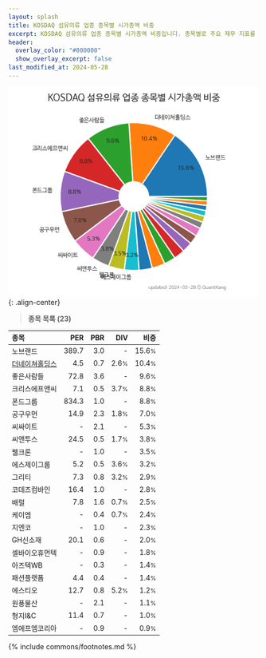 ```yaml
---
layout: splash
title: KOSDAQ 섬유의류 업종 종목별 시가총액 비중
excerpt: KOSDAQ 섬유의류 업종 종목별 시가총액 비중입니다. 종목별로 주요 재무 지표를 함께 표시합니다.
header:
  overlay_color: "#800000"
  show_overlay_excerpt: false
last_modified_at: 2024-05-28
---
```



![KOSDAQ 섬유의류 업종 종목별 시가총액 비중](/stats/sector/images/kosdaq_업종_섬유의류_종목.png){: .align-center}


> **종목 목록 (23)**<a id="list"></a>

| **종목** | **PER** | **PBR** | **DIV** | **비중** |
| :------- | ------: | ------: | ------: | -------: |
| 노브랜드 | 389.7 | 3.0 | - | 15.6<small>%</small> |
| [더네이쳐홀딩스](/298540/) | 4.5 | 0.7 | 2.6<small>%</small> | 10.4<small>%</small> |
| 좋은사람들 | 72.8 | 3.6 | - | 9.6<small>%</small> |
| 크리스에프앤씨 | 7.1 | 0.5 | 3.7<small>%</small> | 8.8<small>%</small> |
| 폰드그룹 | 834.3 | 1.0 | - | 8.8<small>%</small> |
| 공구우먼 | 14.9 | 2.3 | 1.8<small>%</small> | 7.0<small>%</small> |
| 씨싸이트 | - | 2.1 | - | 5.3<small>%</small> |
| 씨앤투스 | 24.5 | 0.5 | 1.7<small>%</small> | 3.8<small>%</small> |
| 웰크론 | - | 1.0 | - | 3.5<small>%</small> |
| 에스제이그룹 | 5.2 | 0.5 | 3.6<small>%</small> | 3.2<small>%</small> |
| 그리티 | 7.3 | 0.8 | 3.2<small>%</small> | 2.9<small>%</small> |
| 코데즈컴바인 | 16.4 | 1.0 | - | 2.8<small>%</small> |
| 배럴 | 7.8 | 1.6 | 0.7<small>%</small> | 2.5<small>%</small> |
| 케이엠 | - | 0.4 | 0.7<small>%</small> | 2.4<small>%</small> |
| 지엔코 | - | 1.0 | - | 2.3<small>%</small> |
| GH신소재 | 20.1 | 0.6 | - | 2.0<small>%</small> |
| 셀바이오휴먼텍 | - | 0.9 | - | 1.8<small>%</small> |
| 아즈텍WB | - | 0.3 | - | 1.4<small>%</small> |
| 패션플랫폼 | 4.4 | 0.4 | - | 1.4<small>%</small> |
| 에스티오 | 12.7 | 0.8 | 5.2<small>%</small> | 1.2<small>%</small> |
| 원풍물산 | - | 2.1 | - | 1.1<small>%</small> |
| 형지I&C | 11.4 | 0.7 | - | 1.0<small>%</small> |
| 엠에프엠코리아 | - | 0.9 | - | 0.9<small>%</small> |

{% include commons/footnotes.md %}